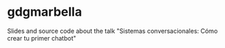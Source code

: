 # gdgmarbella
Slides and source code about the talk "Sistemas conversacionales:  Cómo crear tu primer chatbot"
